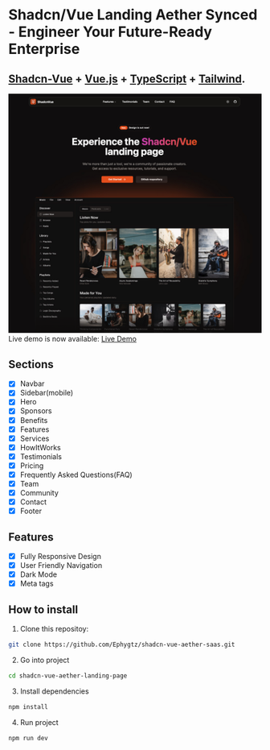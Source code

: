 # Shadcn/Vue Landing Aether Synced - Engineer Your Future-Ready Enterprise

## <a href="https://www.shadcn-vue.com/" target="_blank">Shadcn-Vue</a> + <a href="https://vuejs.org/" target="_blank">Vue.js</a> + <a href="https://www.typescriptlang.org/" target="_blank">TypeScript</a> + <a href="https://tailwindcss.com/" target="_blank">Tailwind</a>.

![Alt text](./public/demo-img.jpg)
Live demo is now available: <a href="https://shadcn-vue-landing-page.vercel.app" target="_blank">Live Demo</a>

## Sections

- [x] Navbar
- [x] Sidebar(mobile)
- [x] Hero
- [x] Sponsors
- [x] Benefits
- [x] Features
- [x] Services
- [x] HowItWorks
- [x] Testimonials
- [x] Pricing
- [x] Frequently Asked Questions(FAQ)
- [x] Team
- [x] Community
- [x] Contact
- [x] Footer

## Features

- [x] Fully Responsive Design
- [x] User Friendly Navigation
- [x] Dark Mode
- [x] Meta tags

## How to install

1. Clone this repositoy:

```bash
git clone https://github.com/Ephygtz/shadcn-vue-aether-saas.git
```

2. Go into project

```bash
cd shadcn-vue-aether-landing-page
```

3. Install dependencies

```bash
npm install
```

4. Run project

```bash
npm run dev
```
